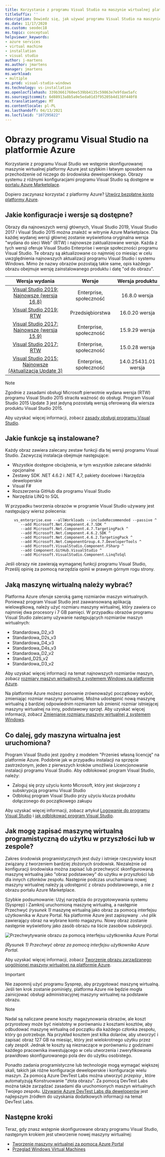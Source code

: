 ```yaml
---
title: Korzystanie z programu Visual Studio na maszynie wirtualnej platformy Azure
titleSuffix: ''
description: Dowiedz się, jak używać programu Visual Studio na maszynie wirtualnej platformy Azure
ms.date: 11/17/2020
ms.custom: seodec18
ms.topic: conceptual
helpviewer_keywords:
- azure services
- virtual machine
- installation
- visual studio
author: j-martens
ms.author: jmartens
manager: jmartens
ms.workload:
- multiple
ms.prod: visual-studio-windows
ms.technology: vs-installation
ms.openlocfilehash: 339b3661760ee539bb4135c59863e7e9fdae5afc
ms.sourcegitcommit: 6d88913a8b5a9e5eda01d3f95205b4d138f440f8
ms.translationtype: MT
ms.contentlocale: pl-PL
ms.lasthandoff: 04/13/2021
ms.locfileid: "107295822"
---
```

# <a name="visual-studio-images-on-azure"></a><a id="top"></a> Obrazy programu Visual Studio na platformie Azure

Korzystanie z programu Visual Studio we wstępnie skonfigurowanej maszynie wirtualnej platformy Azure jest szybkim i łatwym sposobem na przechodzenie od niczego do środowiska deweloperskiego. Obrazy systemu z różnymi konfiguracjami programu Visual Studio są dostępne w [portalu Azure Marketplace](https://azuremarketplace.microsoft.com/marketplace/apps/category/compute?filters=virtual-machine-images%3Bmicrosoft%3Bwindows&page=1&subcategories=application-infrastructure).

Dopiero zaczynasz korzystać z platformy Azure? [Utwórz bezpłatne konto platformy Azure](https://azure.microsoft.com/free).

## <a name="what-configurations-and-versions-are-available"></a>Jakie konfiguracje i wersje są dostępne?

Obrazy dla najnowszych wersji głównych, Visual Studio 2019, Visual Studio 2017 i Visual Studio 2015 można znaleźć w witrynie Azure Marketplace.  Dla każdej wydanej wersji głównej zostanie wyświetlona oryginalna wersja "wydana do sieci Web" (RTW) i najnowsze zaktualizowane wersje.  Każda z tych wersji oferuje Visual Studio Enterprise i wersje społeczności programu Visual Studio.  Te obrazy są aktualizowane co najmniej co miesiąc w celu uwzględnienia najnowszych aktualizacji programu Visual Studio i systemu Windows.  Mimo że nazwy obrazów pozostają takie same, opis każdego obrazu obejmuje wersję zainstalowanego produktu i datę "od do obrazu".

| Wersja wydania                                                                                                                                          | Wersje              |    Wersja produktu    |
|:--------------------------------------------------------------------------------------------------------------------------------------------------------:|:---------------------:|:-----------------------:|
| [Visual Studio 2019: Najnowsze (wersja 16,8)](https://azuremarketplace.microsoft.com/marketplace/apps/microsoftvisualstudio.visualstudio2019latest?tab=Overview) | Enterprise, społeczność | 16.8.0 wersja    |
| [Visual Studio 2019: RTW](https://azuremarketplace.microsoft.com/marketplace/apps/microsoftvisualstudio.visualstudio2019?tab=Overview)                         | Przedsiębiorstwa            | 16.0.20 wersja    |
| [Visual Studio 2017: Najnowsze (wersja 15,9)](https://azuremarketplace.microsoft.com/marketplace/apps/microsoftvisualstudio.visualstudio?tab=Overview)           | Enterprise, społeczność | 15.9.29 wersja   |
| [Visual Studio 2017: RTW](https://azuremarketplace.microsoft.com/marketplace/apps/microsoftvisualstudio.visualstudio?tab=Overview)                             | Enterprise, społeczność | 15.0.28 wersja   |
| [Visual Studio 2015: Najnowsze (Aktualizacja Update 3)](https://azuremarketplace.microsoft.com/marketplace/apps/microsoftvisualstudio.visualstudio?tab=Overview)               | Enterprise, społeczność | 14.0.25431.01 wersja |

> [!NOTE]
> Zgodnie z zasadami obsługi Microsoft pierwotnie wydana wersja (RTW) programu Visual Studio 2015 straciła ważność do obsługi. Program Visual Studio 2015 Update 3 jest jedyną pozostałą wersją oferowaną dla wiersza produktu Visual Studio 2015.

Aby uzyskać więcej informacji, zobacz [zasady obsługi programu Visual Studio](/visualstudio/productinfo/vs-servicing-vs).

## <a name="what-features-are-installed"></a>Jakie funkcje są instalowane?

Każdy obraz zawiera zalecany zestaw funkcji dla tej wersji programu Visual Studio. Zazwyczaj instalacja obejmuje następujące:

* Wszystkie dostępne obciążenia, w tym wszystkie zalecane składniki opcjonalne
* Zestawy SDK .NET 4.6.2 i .NET 4,7, pakiety docelowe i Narzędzia deweloperskie
* Visual F#
* Rozszerzenia GitHub dla programu Visual Studio
* Narzędzia LINQ to SQL

W przypadku tworzenia obrazów w programie Visual Studio używany jest następujący wiersz polecenia:

```shell
    vs_enterprise.exe --allWorkloads --includeRecommended --passive ^
       --add Microsoft.Net.Component.4.7.SDK ^
       --add Microsoft.Net.Component.4.7.TargetingPack ^
       --add Microsoft.Net.Component.4.6.2.SDK ^
       --add Microsoft.Net.Component.4.6.2.TargetingPack ^
       --add Microsoft.Net.ComponentGroup.4.7.DeveloperTools ^
       --add Microsoft.VisualStudio.Component.FSharp ^
       --add Component.GitHub.VisualStudio ^
       --add Microsoft.VisualStudio.Component.LinqToSql
```

Jeśli obrazy nie zawierają wymaganej funkcji programu Visual Studio, Prześlij opinię za pomocą narzędzia opinii w prawym górnym rogu strony.

## <a name="what-size-vm-should-i-choose"></a>Jaką maszynę wirtualną należy wybrać?

Platforma Azure oferuje szeroką gamę rozmiarów maszyn wirtualnych. Ponieważ program Visual Studio jest zaawansowaną aplikacją wielowątkową, należy użyć rozmiaru maszyny wirtualnej, który zawiera co najmniej dwa procesory i 7 GB pamięci. W przypadku obrazów programu Visual Studio zalecamy używanie następujących rozmiarów maszyn wirtualnych:

* Standardowa_D2_v3
* Standardowa_D2s_v3
* Standardowa_D4_v3
* Standardowa_D4s_v3
* Standardowa_D2_v2
* Standard_D2S_v2
* Standardowa_D3_v2

Aby uzyskać więcej informacji na temat najnowszych rozmiarów maszyn, zobacz [rozmiary maszyn wirtualnych z systemem Windows na platformie Azure](/azure/virtual-machines/windows/sizes).

Na platformie Azure możesz ponownie zrównoważyć początkowy wybór, zmieniając rozmiar maszyny wirtualnej. Można udostępnić nową maszynę wirtualną z bardziej odpowiednim rozmiarem lub zmienić rozmiar istniejącej maszyny wirtualnej na inny, podstawowy sprzęt. Aby uzyskać więcej informacji, zobacz [Zmienianie rozmiaru maszyny wirtualnej z systemem Windows](/azure/virtual-machines/windows/resize-vm).

## <a name="after-the-vm-is-running-whats-next"></a>Co dalej, gdy maszyna wirtualna jest uruchomiona?

Program Visual Studio jest zgodny z modelem "Przenieś własną licencję" na platformie Azure. Podobnie jak w przypadku instalacji na sprzęcie zastrzeżonym, jeden z pierwszych kroków umożliwia Licencjonowanie instalacji programu Visual Studio. Aby odblokować program Visual Studio, należy:
- Zaloguj się przy użyciu konto Microsoft, który jest skojarzony z subskrypcją programu Visual Studio
- Odblokuj program Visual Studio przy użyciu klucza produktu dołączonego do początkowego zakupu

Aby uzyskać więcej informacji, zobacz artykuł [Logowanie do programu Visual Studio](../ide/signing-in-to-visual-studio.md) i [jak odblokować program Visual Studio](../ide/how-to-unlock-visual-studio.md).

## <a name="how-do-i-save-the-development-vm-for-future-or-team-use"></a>Jak mogę zapisać maszynę wirtualną programistyczną do użytku w przyszłości lub w zespole?

Zakres środowisk programistycznych jest duży i istnieje rzeczywisty koszt związany z tworzeniem bardziej złożonych środowisk. Niezależnie od konfiguracji środowiska można zapisać lub przechwycić skonfigurowaną maszynę wirtualną jako "obraz podstawowy" do użytku w przyszłości lub dla innych członków zespołu. Następnie podczas uruchamiania nowej maszyny wirtualnej należy ją udostępnić z obrazu podstawowego, a nie z obrazu portalu Azure Marketplace.

Szybkie podsumowanie: Użyj narzędzia do przygotowywania systemu (Sysprep) i Zamknij uruchomioną maszynę wirtualną, a następnie Przechwyć *(rysunek 1)* maszynę wirtualną jako obraz za pomocą interfejsu użytkownika w Azure Portal. Na platformie Azure jest zapisywany `.vhd` plik zawierający obraz na wybrane konto magazynu. Nowy obraz zostanie następnie wyświetlony jako zasób obrazu na liście zasobów subskrypcji.

![Przechwytywanie obrazu za pomocą interfejsu użytkownika Azure Portal](media/capture-vm.png)

*(Rysunek 1) Przechwyć obraz za pomocą interfejsu użytkownika Azure Portal.*

Aby uzyskać więcej informacji, zobacz [Tworzenie obrazu zarządzanego uogólnionej maszyny wirtualnej na platformie Azure](/azure/virtual-machines/windows/capture-image-resource).

> [!IMPORTANT]
> Nie zapomnij użyć programu Sysprep, aby przygotować maszynę wirtualną. Jeśli ten krok zostanie pominięty, platforma Azure nie będzie mogła zainicjować obsługi administracyjnej maszyny wirtualnej na podstawie obrazu.

> [!NOTE]
> Nadal są naliczane pewne koszty magazynowania obrazów, ale koszt przyrostowy może być nieistotny w porównaniu z kosztami kosztów, aby odbudować maszynę wirtualną od początku dla każdego członka zespołu, który go potrzebuje. Na przykład kosztem jest kilka dolarów, aby utworzyć i zapisać obraz 127 GB na miesiąc, który jest wielokrotnego użytku przez cały zespół. Jednak te koszty są nieznaczące w porównaniu z godzinami każdego pracownika inwestującego w celu utworzenia i zweryfikowania prawidłowo skonfigurowanego pola dev do użytku osobistego.

Ponadto zadania programistyczne lub technologie mogą wymagać większej skali, takich jak różne konfiguracje deweloperskie i konfiguracje wielu maszyn. Za pomocą Azure DevTest Labs można utworzyć _przepisy_ , które automatyzują Konstruowanie "złota obrazu". Za pomocą DevTest Labs można także zarządzać zasadami dla uruchomionych maszyn wirtualnych Twojego zespołu. [Używanie Azure DevTest Labs dla deweloperów](/azure/devtest-lab/devtest-lab-developer-lab) jest najlepszym źródłem do uzyskania dodatkowych informacji na temat DevTest Labs.

## <a name="next-steps"></a>Następne kroki

Teraz, gdy znasz wstępnie skonfigurowane obrazy programu Visual Studio, następnym krokiem jest utworzenie nowej maszyny wirtualnej:

* [Tworzenie maszyny wirtualnej za pomocą Azure Portal](/azure/virtual-machines/windows/quick-create-portal)
* [Przegląd Windows Virtual Machines](/azure/virtual-machines/windows/overview)
